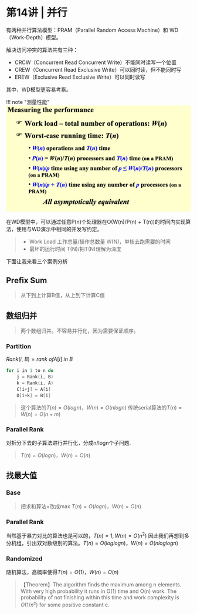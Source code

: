 # 第14讲 | 并行

有两种并行算法模型：PRAM（Parallel Random Access Machine）和 WD（Work-Depth）模型。

解决访问冲突的算法共有三种：
- CRCW（Concurrent Read Concurrent Write）不能同时读写一个位置
- CREW（Concurrent Read Exclusive Write）可以同时读，但不能同时写
- EREW（Exclusive Read Exclusive Write）可以同时读写

其中，WD模型更容易考察。

<!-- prettier-ignore-start -->
!!! note "测量性能"
    ![20240601171733.png](graph/20240601171733.png)
<!-- prettier-ignore-end -->

在WD模型中，可以通过任意P(n)个处理器在O(W(n)/P(n) + T(n))的时间内实现算法，使用与WD演示中相同的并发写约定。
> - Work Load 工作总量/操作总数量 W(N)，单核去跑需要的时间
> - 最坏的运行时间 T(N)/把T(N)理解为深度


下面让我来看三个案例分析


## Prefix Sum
> 从下到上计算B值，从上到下计算C值


## 数组归并
> 两个数组归并。不容易并行化，因为需要保证顺序。

### Partition
$Rank(i,\ B) = rank\ of A[i] \ in\ B$

```cpp
for i in 1 to n do
    j = Rank(i, B)
    k = Rank(i, A)
    C[i+j] = A[i]
    D[i+k] = B[i]
```

> 这个算法的$T(n) = O(logn)$，$W(n) = O(nlogn)$
> 传统serial算法的$T(n) = W(n) = O(n + m)$

### Parallel Rank
对拆分下去的子算法进行并行化，分成n/logn个子问题.
> $T(n) = O(logn)$，$W(n) = O(n)$

## 找最大值
### Base
> 把求和算法+改成max
> $T(n) = O(logn)$，$W(n) = O(n)$

### Parallel Rank
当然基于暴力对比的算法也是可以的，$T(n) = 1, W(n) = O(n^2)$
因此我们再想到多分机组，引出双对数级别的算法。$T(n) = O(loglogn)$，$W(n) = O(nloglogn)$

### Randomized
随机算法，高概率使得$T(n) = O(1)$，$W(n) = O(n)$

> 【Theorem】The algorithm finds the maximum among n elements. With very high probability it runs in O(1) time and O(n) work. The probability of not finishing within this time and work complexity is $O(1/n^c)$ for some positive constant c.